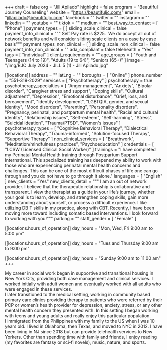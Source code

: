 +++
draft = false
org = "Jill Apilado"
highlight = false
program = "Beautiful Journey Counseling"
website = "https://beautifuljc.com/"
email = "jillapilado@beautifuljc.com"
facebook = ""
twitter = ""
instagram = ""
linkedin = ""
youtube = ""
tiktok = ""
medium = ""
best_way_to_contact = [ "Phone" ]
payment_types = [ ]
sliding_scale_clinical = false
payment_info_clinical = """
Self Pay rate is $225.  
We do accept all out of network benefits and will consider sliding scale clients on a case by case basis"""
payment_types_non_clinical = [ ]
sliding_scale_non_clinical = false
payment_info_non_clinical = ""
ada_compliant = false
telehealth = "Yes"
tags = [ "individual" ]
client_requirements = ""
age_groups = [
  "Youth and Teenagers (14 to 19)",
  "Adults (19 to 64)",
  "Seniors (65+)"
]
image = "/img/BJC July 2024 - JILL 5 (1) - Jill Apilado.jpg"

[[locations]]
address = ""
latLng = ""
boroughs = [ "Online" ]
phone_number = "551-319-2029"
services = [ "Psychotherapy" ]
psychotherapy = true
psychotherapy_specialties = [
  "Anger management",
  "Anxiety",
  "Bipolar disorder",
  "Caregiver stress and support",
  "Coping skills",
  "Cultural adjustment",
  "Depression",
  "Emotional disturbance",
  "Grief, loss, and bereavement",
  "Identity development",
  "LGBTQIA, gender, and sexual identity",
  "Mood disorders",
  "Parenting",
  "Personality disorders",
  "Pregnancy, perinatal, and postpartum mental health",
  "Racial and cultural identity",
  "Relationship issues",
  "Self-esteem",
  "Self-harming",
  "Stress",
  "Suicidal ideation",
  "Trauma/PTSD",
  "Women's issues"
]
psychotherapy_types = [
  "Cognitive Behavioral Therapy",
  "Dialectical Behavioral Therapy",
  "Trauma-informed",
  "Solution-focused Therapy",
  "Supportive Therapy"
]
non_clinical_services = [
  "Breathwork",
  "Meditation/mindfulness practices",
  "Psychoeducation"
]
credentials = [ "LCSW (Licensed Clinical Social Worker)" ]
trainings = "I have completed my Perinatal Mental Health training through Postpartum Support International. This specialized training has deepened my ability to work with those who are experiencing perinatal mental health concerns and challenges. This can be one of the most difficult phases of life one can go through and you do not have to go through it alone."
languages = [ "English" ]
new_clients = "Yes"
new_clients_detail = """
I am an out of network provider.
I believe that the therapeutic relationship is collaborative and transparent. I view the therapist as a guide in your life’s journey, whether your goal is to learn, develop, and strengthen coping skills, gain more understanding about yourself, or process a difficult experience. I like utilizing DB T skills in my practice, along with CBT. Recently, I have been moving more toward including somatic based interventions. I look forward to working with you!"""
parking = ""
staff_gender = [ "Female" ]

  [[locations.hours_of_operation]]
  day_hours = "Mon, Wed, Fri 9:00 am to 5:00 pm"

  [[locations.hours_of_operation]]
  day_hours = "Tues and Thursday 9:00 am to 9:00 pm"

  [[locations.hours_of_operation]]
  day_hours = "Sunday 9:00 am to 11:00 am"
+++


My career in social work began in supportive and transitional housing in New York City, providing both case management and clinical services. I worked initially with adult women and eventually worked with all adults who were engaged in these services. <br>
I later transitioned to the medical setting, working in community based primary care clinics providing therapy to patients who were referred by their PCP or women’s health provider for depression, anxiety, stress, or any other mental health concern they presented with. In this setting I began working with teens and young adults and really enjoy this particular population. <br>
I immigrated from the Philippines with my family to the US when I was 10 years old. I lived in Oklahoma, then Texas, and moved to NYC in 2012. I have been living in NJ since 2018 but can provide telehealth services to New Yorkers. Other than spending time with family and friends, I enjoy reading (my favorites are fantasy or sci-fi novels), music, nature, and sports. <br>
